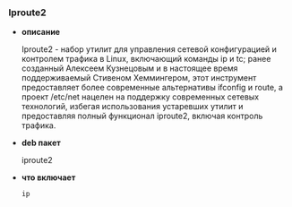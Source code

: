
### Iproute2
- **описание**

  Iproute2 - набор утилит для управления сетевой конфигурацией и контролем трафика в Linux, включающий команды ip и tc; 
  ранее созданный Алексеем Кузнецовым и в настоящее время поддерживаемый Стивеном Хеммингером, 
  этот инструмент предоставляет более современные альтернативы ifconfig и route, 
  а проект /etc/net нацелен на поддержку современных сетевых технологий, 
  избегая использования устаревших утилит и предоставляя полный функционал iproute2, включая контроль трафика.
- **deb пакет** 

  iproute2 
- **что включает**

  ```
  ip  
  ```
